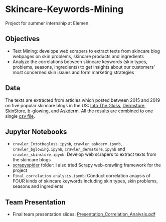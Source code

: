 # Skincare-Keywords-Mining
Project for summer internship at Elemen.

## Objectives
* Text Mining: develope web scrapers to extract texts from skincare blog webpages on skin problems, skincare products and ingredients
* Analyze the correlations between skincare keywords (skin types, problems, seasons, ingredients) to get insights about our customers’ most concerned skin issues and form marketing strategies

## Data
The texts are extracted from articles which posted between 2015 and 2019 on five popular skincare blogs in the US: [Into The Gloss](https://intothegloss.com/sections/skincare/), [Dermstore](https://www.dermstore.com/blog/category/skin-care/), [SkinStore](https://www.skinstore.com/blog/skincare/), [b-glowing](https://www.b-glowing.com/blog/category/skincare/), and [Askderm](https://askderm.com/blogs/askderm-blog/). All the results are combined to one single [csv file](https://github.com/yding-nyu/Skincare-Keywords-Mining/tree/master/data).

## Jupyter Notebooks
* `crawler_Intothegloss.ipynb`, `crawler_askderm.ipynb`, `crawler_bglowing.ipynb`, `crawler_dermstore.ipynb` and `crawler_skinstore.ipynb`: Develop web scrapers to extract texts from the skincare blogs
* [scrapyspider](https://github.com/yding-nyu/Skincare-Keywords-Mining/tree/master/scrapyspider/scrapyspider) folder: I also tried Scrapy web-crawling framework for the project
* `Final_correlation analysis.ipynb`: Conduct correlation anaysis of FOUR kinds of skincare keywords including skin types, skin problems, seasons and ingredients

## Team Presentation
* Final team presentation slides: [Presentation_Correlation_Analysis.pdf](https://github.com/yding-nyu/Skincare-Keywords-Mining/blob/master/Presentation_Correlation_Analysis.pdf)
